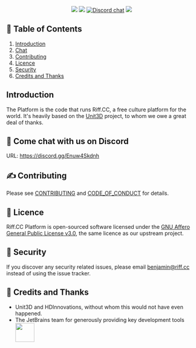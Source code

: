 <p align="center">
<a href="http://laravel.com"><img src="https://img.shields.io/badge/Laravel-8-f4645f.svg?style=flat-square" /></a> 
<a href="https://github.com/riffcc/platform/blob/master/LICENSE"><img src="https://img.shields.io/badge/License-AGPL%20v3.0-yellow.svg?style=flat-square" /></a>
<a href="https://discord.gg/Enuw4Skdnh"><img alt="Discord chat" src="https://img.shields.io/badge/discord-Chat%20now-a29bfe.svg?style=flat-square" /></a>
<a href="http://makeapullrequest.com"><img src="https://img.shields.io/badge/PRs-welcome-brightgreen.svg?style=flat-square"></a>
</p>


## 📝 Table of Contents

1. [Introduction](#introduction)
2. [Chat](#chat)
3. [Contributing](#contributing)
4. [Licence](#licence)
5. [Security](#security)
6. [Credits and Thanks](#thanks)


## <a name="introduction"></a>Introduction

The Platform is the code that runs Riff.CC, a free culture platform for the world. It's heavily based on the [Unit3D](https://github.com/HDInnovations/UNIT3D-Community-Edition) project, to whom we owe a great deal of thanks.

## <a name="chat"></a>  💬 Come chat with us on Discord

URL: https://discord.gg/Enuw4Skdnh

## <a name="contributing"></a> ✍️ Contributing

Please see [CONTRIBUTING](CONTRIBUTING.md) and [CODE_OF_CONDUCT](CODE_OF_CONDUCT.md) for details.

## <a name="licence"></a> 📝 Licence

Riff.CC Platform is open-sourced software licensed under the [GNU Affero General Public License v3.0](https://github.com/riffcc/platform/blob/master/LICENSE), the same licence as our upstream project.

## <a name="security"></a> 🔐 Security

If you discover any security related issues, please email benjamin@riff.cc instead of using the issue tracker.

## <a name="thanks"></a> 🎉 Credits and Thanks

* Unit3D and HDInnovations, without whom this would not have even happened.
* The JetBrains team for generously providing key development tools
<a href="https://www.jetbrains.com/?from=riff.cc"><img src="https://i.imgur.com/KgDXZV8.png" height="50px;"></a>
